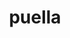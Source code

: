 ---
title: puella
meaning: girl
ch: 1
pos: noun
stem: puell
genend: ae
genhyph: -ae
abbgender: f.
abbgender2: fem.
gender: feminine
declension: first
---
